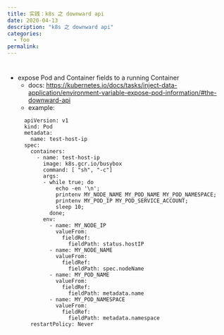 ```yaml
---
title: 实践：k8s 之 downward api
date: 2020-04-13
description: "k8s 之 downward api"
categories: 
  - foo
permalink:
---
```


#

- expose Pod and Container fields to a running Container
  + docs: https://kubernetes.io/docs/tasks/inject-data-application/environment-variable-expose-pod-information/#the-downward-api
  + example:
  ```
    apiVersion: v1
    kind: Pod
    metadata:
      name: test-host-ip
    spec:
      containers:
        - name: test-host-ip
          image: k8s.gcr.io/busybox
          command: [ "sh", "-c"]
          args:
          - while true; do
              echo -en '\n';
              printenv MY_NODE_NAME MY_POD_NAME MY_POD_NAMESPACE;
              printenv MY_POD_IP MY_POD_SERVICE_ACCOUNT;
              sleep 10;
            done;
          env:
            - name: MY_NODE_IP
              valueFrom:
                fieldRef:
                  fieldPath: status.hostIP
            - name: MY_NODE_NAME
              valueFrom:
                fieldRef:
                  fieldPath: spec.nodeName
            - name: MY_POD_NAME
              valueFrom:
                fieldRef:
                  fieldPath: metadata.name
            - name: MY_POD_NAMESPACE
              valueFrom:
                fieldRef:
                  fieldPath: metadata.namespace
      restartPolicy: Never
    ```